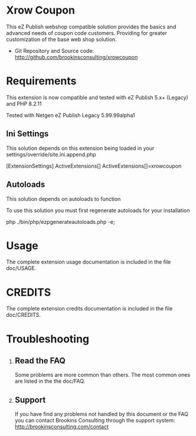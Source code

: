 Xrow Coupon
========================

This eZ Publish webshop compatible solution provides the basics and advanced needs of coupon code customers. Providing for greater customization of the base web shop solution.

- Git Repository and Source code: http://github.com/brookinsconsulting/xrowcoupon


Requirements
============

This extension is now compatible and tested with eZ Publish 5.x+ (Legacy) and PHP 8.2.11

Tested with Netgen eZ Publish Legacy 5.99.99alpha1

Ini Settings
---------

This solution depends on this extension being loaded in your settings/override/site.ini.append.php

[ExtensionSettings]
ActiveExtensions[]
ActiveExtensions[]=xrowcoupon


Autoloads
---------

This solution depends on autoloads to function

To use this solution you must first regenerate autoloads for your installation

php ./bin/php/ezpgenerateautoloads.php -e;


Usage
===========================

The complete extension usage documentation is included in the file doc/USAGE.


CREDITS
=======

The complete extension credits documentation is included in the file doc/CREDITS.


Troubleshooting
===============

1. Read the FAQ
   ------------

   Some problems are more common than others. The most common ones
   are listed in the the doc/FAQ.

2. Support
   -------

   If you have find any problems not handled by this document or the FAQ you
   can contact Brookins Consulting through the support system:
   http://brookinsconsulting.com/contact